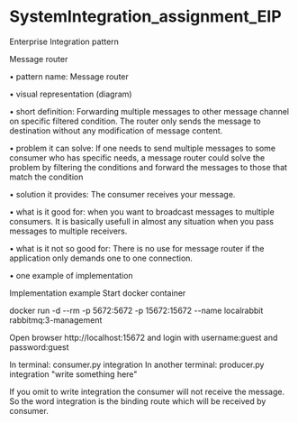 # SystemIntegration_assignment_EIP

Enterprise Integration pattern

Message router

• pattern name: Message router

• visual representation (diagram)

• short definition: Forwarding multiple messages to other message channel on specific filtered condition. 
The router only sends the message to destination without any modification of message content. 

• problem it can solve: If one needs to send multiple messages to some consumer who has specific needs, a 
message router could solve the problem by filtering the conditions and forward the messages to those that match the 
condition 

• solution it provides: The consumer receives your message. 

• what is it good for: when you want to broadcast messages to multiple consumers. It is basically usefull in almost
any situation when you pass messages to multiple receivers.

• what is it not so good for: There is no use for message router if the application only demands one to one connection.

• one example of implementation

Implementation example
Start docker container

docker run -d --rm -p 5672:5672 -p 15672:15672 --name localrabbit rabbitmq:3-management

Open browser http://localhost:15672 and login with username:guest and password:guest

In terminal: consumer.py integration
In another terminal: producer.py integration "write something here"

If you omit to write integration the consumer will not receive the message.
So the word integration is the binding route which will be received by consumer.
